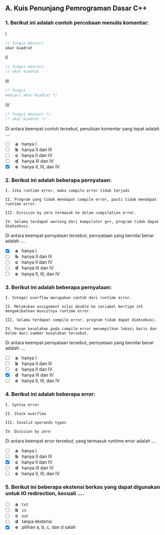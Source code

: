 ## A. Kuis Penunjang Pemrograman Dasar C++

### 1. Berikut ini adalah contoh percobaan menulis komentar:

I
```c++
// fungsi mencari
akar kuadrat
```
II
```c++
// fungsi mencari
// akar kuadrat
```
III
```c++
/* fungsi
mencari akar kuadrat */
```
IV
```c++
/* fungsi mencari */
/* akar kuadrat */
```
Di antara keempat contoh tersebut, penulisan komentar yang tepat adalah ....

- [ ] &nbsp; __a__ &nbsp; hanya I
- [ ] &nbsp; __b__ &nbsp; hanya II dan III
- [ ] &nbsp; __c__ &nbsp; hanya II dan IV
- [ ] &nbsp; __d__ &nbsp; hanya III dan IV
- [x] &nbsp; __e__ &nbsp; hanya II, III, dan IV

### 2. Berikut ini adalah beberapa pernyataan:

    I. Jika runtime error, maka compile error tidak terjadi

    II. Program yang tidak mendapat compile error, pasti tidak mendapat runtime error.

    III. Division by zero termasuk ke dalam compilation error.

    IV. Selama terdapat warning dari kompilator g++, program tidak dapat dieksekusi.

Di antara keempat pernyataan tersebut, pernyataan yang bernilai benar adalah ....

- [x] &nbsp; __a__ &nbsp; hanya I
- [ ] &nbsp; __b__ &nbsp; hanya II dan III
- [ ] &nbsp; __c__ &nbsp; hanya II dan IV
- [ ] &nbsp; __d__ &nbsp; hanya III dan IV
- [ ] &nbsp; __e__ &nbsp; hanya II, III, dan IV

### 3. Berikut ini adalah beberapa pernyataan:

    I. Integer overflow merupakan contoh dari runtime error.

    II. Melakukan assignment nilai double ke variabel bertipe int mengakibatkan munculnya runtime error.

    III. Selama terdapat compile error, program tidak dapat dieksekusi.

    IV. Pesan kesalahan pada compile error menampilkan lokasi baris dan kolom dari sumber kesalahan tersebut.

Di antara keempat pernyataan tersebut, pernyataan yang bernilai benar adalah ....

- [ ] &nbsp; __a__ &nbsp; hanya I
- [ ] &nbsp; __b__ &nbsp; hanya II dan III
- [ ] &nbsp; __c__ &nbsp; hanya II dan IV
- [x] &nbsp; __d__ &nbsp; hanya III dan IV
- [ ] &nbsp; __e__ &nbsp; hanya II, III, dan IV

### 4. Berikut ini adalah beberapa error:

    I. Syntax error

    II. Stack overflow

    III. Invalid operands types

    IV. Division by zero

Di antara keempat error tersebut, yang termasuk runtime error adalah ....

- [ ] &nbsp; __a__ &nbsp; hanya I
- [ ] &nbsp; __b__ &nbsp; hanya II dan III
- [X] &nbsp; __c__ &nbsp; hanya II dan IV
- [ ] &nbsp; __d__ &nbsp; hanya III dan IV
- [ ] &nbsp; __e__ &nbsp; hanya II, III, dan IV

### 5. Berikut ini beberapa ekstensi berkas yang dapat digunakan untuk IO redirection, kecuali ....

- [ ] &nbsp; __a__ &nbsp; `txt`
- [ ] &nbsp; __b__ &nbsp; `in`
- [ ] &nbsp; __c__ &nbsp; `out`
- [ ] &nbsp; __d__ &nbsp; tanpa ekstensi
- [x] &nbsp; __e__ &nbsp; pilihan a, b, c, dan d salah
